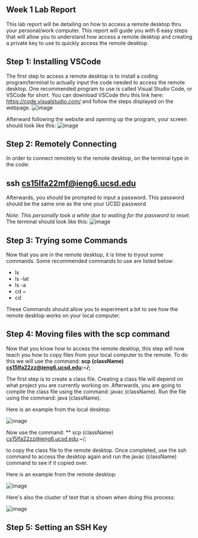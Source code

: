## Week 1 Lab Report

This lab report will be detailing on how to access a remote desktop thru your personal/work computer. This report will guide you with 6 easy steps that will allow you to understand how access a remote desktop and creating a private key to use to quickly access the remote desktop.

## **Step 1: Installing VSCode**
The first step to access a remote desktop is to install a coding program/terminal to actually input the code needed to access the remote desktop. One recommended program to use is called Visual Studio Code, or VSCode for short. You can download VSCode thru this link here: https://code.visualstudio.com/ and follow the steps displayed on the webpage.
![image](https://user-images.githubusercontent.com/114555448/193198553-1e4d4fd7-8435-444f-bdfa-92df42011e60.png)

Afterward following the website and opening up the program, your screen should look like this:
![image](https://user-images.githubusercontent.com/114555448/193198941-36a70bb3-bd09-4f0e-9888-4de631ce800d.png)
 
 ## **Step 2: Remotely Connecting**
 In order to connect remotely to the remote desktop, on the terminal type in the code:
 ## ssh cs15lfa22mf@ieng6.ucsd.edu
 Afterwards, you should be prompted to input a password. This password should be the same one as the one your UCSD password
 
 *Note: This personally took a while due to waiting for the password to reset.*
 The terminal should look like this:
 ![image](https://user-images.githubusercontent.com/114555448/193199982-5b5bcbbd-a152-436d-94d0-feed5d92a6b3.png)
 
 ## **Step 3: Trying some Commands**
 Now that you are in the remote desktop, it is time to tryout some commands. Some recommended commands to use are listed below:
 * ls
 * ls -lat
 * ls -a
 * cd ~
 * cd

These Commands should allow you to experiment a bit to see how the remote desktop works on your local computer.

## **Step 4: Moving files with the scp command**
Now that you know how to access the remote desktop, this step will now teach you how to copy files from your local computer to the remote. To do this we will use the command:
**scp (className) cs15lfa22zz@ieng6.ucsd.edu:~/;**

The first step is to create a class file. Creating a class file will depend on what project you are currently working on. Afterwards, you are going to compile the class file using the command: javac (className). Run the file using the command: java (className).

Here is an example from the local desktop:

![image](https://user-images.githubusercontent.com/114555448/193203122-53871a67-669a-41a0-bbac-e5075cfb5fc7.png)

Now use the command:
** scp (className) cs15lfa22zz@ieng6.ucsd.edu:~/;

to copy the class file to the remote desktop. Once completed, use the ssh command to access the desktop again and run the javac (className) command to see if it copied over.

Here is an example from the remote desktop:

![image](https://user-images.githubusercontent.com/114555448/193203584-1d686de2-7344-4c07-a2c6-848e4d4fbcda.png)

Here's also the cluster of text that is shown when doing this process:

![image](https://user-images.githubusercontent.com/114555448/193203725-a1e137b6-6e83-44b6-9fd0-03c38451c5b7.png)

## **Step 5: Setting an SSH Key**
